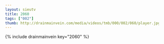 ```yaml
--- 
layout: sieutv
title: 2060
tags: ["002"]
thumb: http://drainmainvein.com/media/videos/tmb/000/002/060/player.jpg
---
```

{% include drainmainvein key="2060" %} 
